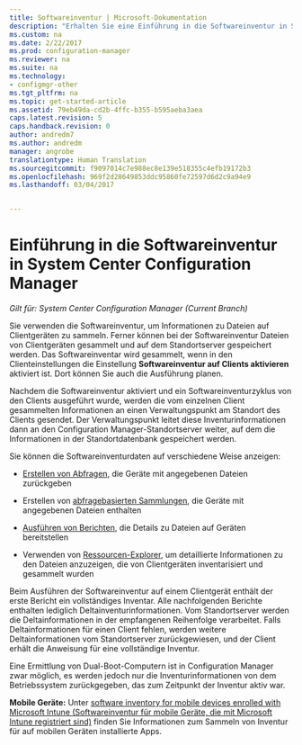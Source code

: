 ```yaml
---
title: Softwareinventur | Microsoft-Dokumentation
description: "Erhalten Sie eine Einführung in die Softwareinventur in System Center Configuration Manager."
ms.custom: na
ms.date: 2/22/2017
ms.prod: configuration-manager
ms.reviewer: na
ms.suite: na
ms.technology:
- configmgr-other
ms.tgt_pltfrm: na
ms.topic: get-started-article
ms.assetid: 79eb49da-cd2b-4ffc-b355-b595aeba3aea
caps.latest.revision: 5
caps.handback.revision: 0
author: andredm7
ms.author: andredm
manager: angrobe
translationtype: Human Translation
ms.sourcegitcommit: f9097014c7e988ec8e139e518355c4efb19172b3
ms.openlocfilehash: 969f2d28649853ddc95860fe72597d6d2c9a94e9
ms.lasthandoff: 03/04/2017


---
```

# <a name="introduction-to-software-inventory-in-system-center-configuration-manager"></a>Einführung in die Softwareinventur in System Center Configuration Manager

*Gilt für: System Center Configuration Manager (Current Branch)*

Sie verwenden die Softwareinventur, um Informationen zu Dateien auf Clientgeräten zu sammeln. Ferner können bei der Softwareinventur Dateien von Clientgeräten gesammelt und auf dem Standortserver gespeichert werden. Das Softwareinventar wird gesammelt, wenn in den Clienteinstellungen die Einstellung **Softwareinventur auf Clients aktivieren** aktiviert ist. Dort können Sie auch die Ausführung planen.  

Nachdem die Softwareinventur aktiviert und ein Softwareinventurzyklus von den Clients ausgeführt wurde, werden die vom einzelnen Client gesammelten Informationen an einen Verwaltungspunkt am Standort des Clients gesendet. Der Verwaltungspunkt leitet diese Inventurinformationen dann an den Configuration Manager-Standortserver weiter, auf dem die Informationen in der Standortdatenbank gespeichert werden.   

 Sie können die Softwareinventurdaten auf verschiedene Weise anzeigen:  

-   [Erstellen von Abfragen](../../../../core/servers/manage/queries-technical-reference.md), die Geräte mit angegebenen Dateien zurückgeben   

-   Erstellen von [abfragebasierten Sammlungen](../../../../core/clients/manage/collections/introduction-to-collections.md), die Geräte mit angegebenen Dateien enthalten   

-   [Ausführen von Berichten](../../../../core/servers/manage/reporting.md), die Details zu Dateien auf Geräten bereitstellen

-   Verwenden von [Ressourcen-Explorer](../../../../core/clients/manage/inventory/use-resource-explorer-to-view-software-inventory.md), um detaillierte Informationen zu den Dateien anzuzeigen, die von Clientgeräten inventarisiert und gesammelt wurden   

 Beim Ausführen der Softwareinventur auf einem Clientgerät enthält der erste Bericht ein vollständiges Inventar. Alle nachfolgenden Berichte enthalten lediglich Deltainventurinformationen. Vom Standortserver werden die Deltainformationen in der empfangenen Reihenfolge verarbeitet. Falls Deltainformationen für einen Client fehlen, werden weitere Deltainformationen vom Standortserver zurückgewiesen, und der Client erhält die Anweisung für eine vollständige Inventur.  

 Eine Ermittlung von Dual-Boot-Computern ist in Configuration Manager zwar möglich, es werden jedoch nur die Inventurinformationen von dem Betriebssystem zurückgegeben, das zum Zeitpunkt der Inventur aktiv war.  

**Mobile Geräte:** Unter [software inventory for mobile devices enrolled with Microsoft Intune (Softwareinventur für mobile Geräte, die mit Microsoft Intune registriert sind)](../../../../mdm/deploy-use/software-inventory-mobile-devices.md) finden Sie Informationen zum Sammeln von Inventur für auf mobilen Geräten installierte Apps.

